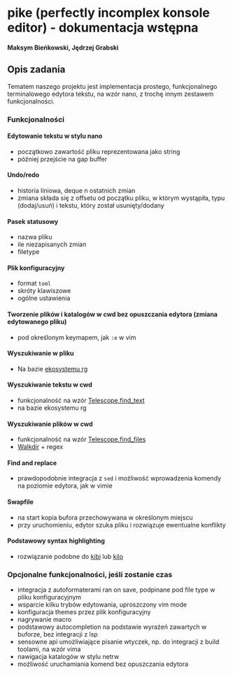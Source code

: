 # pike (perfectly incomplex konsole editor) - dokumentacja wstępna

#### Maksym Bieńkowski, Jędrzej Grabski

## Opis zadania

Tematem naszego projektu jest implementacja prostego, funkcjonalnego terminalowego edytora tekstu, na wzór nano, z trochę innym
zestawem funkcjonalności.

### Funkcjonalności

#### Edytowanie tekstu w stylu nano

* początkowo zawartość pliku reprezentowana jako string
* później przejście na gap buffer

#### Undo/redo

* historia liniowa, deque n ostatnich zmian
* zmiana składa się z offsetu od początku pliku, w którym wystąpiła, typu (dodaj/usuń) i tekstu, który został usunięty/dodany

#### Pasek statusowy

* nazwa pliku
* ile niezapisanych zmian
* filetype

#### Plik konfiguracyjny

* format `toml`
* skróty klawiszowe
* ogólne ustawienia

#### Tworzenie plików i katalogów w cwd bez opuszczania edytora (zmiana edytowanego pliku)

* pod określonym keymapem, jak `:e` w vim

#### Wyszukiwanie w pliku

* Na bazie [ekosystemu rg](https://github.com/BurntSushi/ripgrep/tree/master/crates)

#### Wyszukiwanie tekstu w cwd

* funkcjonalność na wzór [Telescope.find_text]( "https://github.com/nvim-telescope/telescope.nvim" )
* na bazie ekosystemu rg

#### Wyszukiwanie plików w cwd

* funkcjonalność na wzór [Telescope.find_files]( "https://github.com/nvim-telescope/telescope.nvim" )
* [Walkdir](https://rust-lang-nursery.github.io/rust-cookbook/file/dir.html) + regex

#### Find and replace

* prawdopodobnie integracja z `sed` i możliwość wprowadzenia komendy na poziomie edytora, jak w vimie

#### Swapfile

* na start kopia bufora przechowywana w określonym miejscu
* przy uruchomieniu, edytor szuka pliku i rozwiązuje ewentualne konflikty

#### Podstawowy syntax highlighting

* rozwiązanie podobne do [kibi](https://github.com/ilai-deutel/kibi/blob/master/src/row.rs#L79) lub [kilo](https://github.com/antirez/kilo/blob/master/kilo.c#L364)

### Opcjonalne funkcjonalności, jeśli zostanie czas

* integracja z autoformaterami ran on save, podpinane pod file type w pliku konfiguracyjnym
* wsparcie kilku trybów edytowania, uproszczony vim mode
* konfiguracja themes przez plik konfiguracyjny
* nagrywanie macro
* podstawowy autocompletion na podstawie wyrażeń zawartych w buforze, bez integracji z lsp
* sensowne api umożliwiające pisanie wtyczek, np. do integracji z build toolami, na wzór vima
* nawigacja katalogów w stylu netrw
* możliwość uruchamiania komend bez opuszczania edytora
